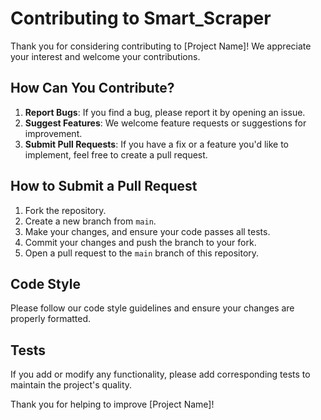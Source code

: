 # Contributing to **Smart_Scraper**

Thank you for considering contributing to [Project Name]! We appreciate your interest and welcome your contributions.

## How Can You Contribute?
1. **Report Bugs**: If you find a bug, please report it by opening an issue.
2. **Suggest Features**: We welcome feature requests or suggestions for improvement.
3. **Submit Pull Requests**: If you have a fix or a feature you'd like to implement, feel free to create a pull request.

## How to Submit a Pull Request
1. Fork the repository.
2. Create a new branch from `main`.
3. Make your changes, and ensure your code passes all tests.
4. Commit your changes and push the branch to your fork.
5. Open a pull request to the `main` branch of this repository.

## Code Style
Please follow our code style guidelines and ensure your changes are properly formatted.

## Tests
If you add or modify any functionality, please add corresponding tests to maintain the project's quality.

Thank you for helping to improve [Project Name]!
